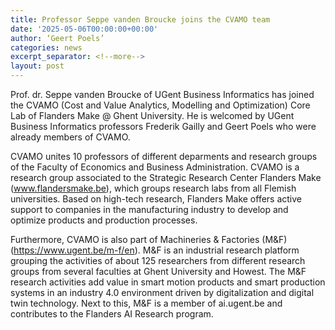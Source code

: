 ```yaml
---
title: Professor Seppe vanden Broucke joins the CVAMO team
date: '2025-05-06T00:00:00+00:00'
author: ‘Geert Poels’
categories: news
excerpt_separator: <!--more-->
layout: post
---
```

Prof. dr. Seppe vanden Broucke of UGent Business Informatics has joined the CVAMO (Cost and Value Analytics, Modelling and Optimization) Core Lab of Flanders Make @ Ghent University. He is welcomed by UGent Business Informatics professors Frederik Gailly and Geert Poels who were already members of CVAMO.

CVAMO unites 10 professors of different deparments and research groups of the Faculty of Economics and Business Administration. CVAMO is a research group associated to the Strategic Research Center Flanders Make (www.flandersmake.be), which groups research labs from all Flemish universities. Based on high-tech research, Flanders Make offers active support to companies in the manufacturing industry to develop and optimize products and production processes.

Furthermore, CVAMO is also part of Machineries & Factories (M&F) (https://www.ugent.be/m-f/en). M&F is an industrial research platform grouping the activities of about 125 researchers from different research groups from several faculties at Ghent University and Howest. The M&F research activities add value in smart motion products and smart production systems in an industry 4.0 environment driven by digitalization and digital twin technology. Next to this, M&F is a member of ai.ugent.be and contributes to the Flanders AI Research program.

<!--more-->
